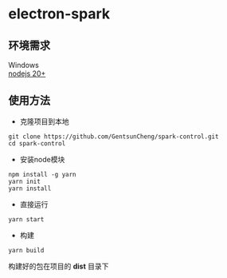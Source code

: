 # electron-spark
## 环境需求
Windows  
[nodejs 20+](https://nodejs.cn/download/)
## 使用方法
- 克隆项目到本地
```shell
git clone https://github.com/GentsunCheng/spark-control.git
cd spark-control
```
- 安装node模块
```shell
npm install -g yarn
yarn init
yarn install
```
- 直接运行
```shell
yarn start
```
- 构建
```shell
yarn build
```
构建好的包在项目的 **dist** 目录下